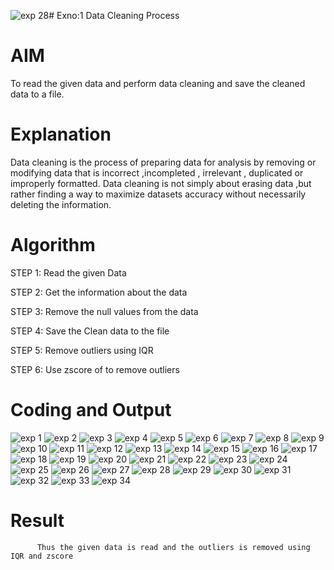 ![exp 28](https://github.com/user-attachments/assets/9067889d-2811-4941-8e9f-ae529a26bcb3)# Exno:1
Data Cleaning Process

# AIM
To read the given data and perform data cleaning and save the cleaned data to a file.

# Explanation
Data cleaning is the process of preparing data for analysis by removing or modifying data that is incorrect ,incompleted , irrelevant , duplicated or improperly formatted. Data cleaning is not simply about erasing data ,but rather finding a way to maximize datasets accuracy without necessarily deleting the information.

# Algorithm
STEP 1: Read the given Data

STEP 2: Get the information about the data

STEP 3: Remove the null values from the data

STEP 4: Save the Clean data to the file

STEP 5: Remove outliers using IQR

STEP 6: Use zscore of to remove outliers

# Coding and Output
![exp 1](https://github.com/user-attachments/assets/7f3d6e2b-3d5f-4776-85b2-f86b52962b61)
![exp 2](https://github.com/user-attachments/assets/d2c3f797-18d4-45e7-abe7-a9891b3d85a7)
![exp 3](https://github.com/user-attachments/assets/3ed04ca2-004a-4a86-8cbb-5c1ff6067db9)
![exp 4](https://github.com/user-attachments/assets/e817fa28-7067-4302-8339-9c2e0a433c20)
![exp 5](https://github.com/user-attachments/assets/7366a410-f235-4306-bd57-fb13064b16f3)
![exp 6](https://github.com/user-attachments/assets/1182331e-152f-46a5-a8a1-f933e817245e)
![exp 7](https://github.com/user-attachments/assets/87eb2ed5-5eef-4148-9985-71a7a037586b)
![exp 8](https://github.com/user-attachments/assets/45fa3047-28d1-4ab8-b657-7be32c906d2a)
![exp 9](https://github.com/user-attachments/assets/4f79cc0e-d3b1-4f65-8adb-8559f318117a)
![exp 10](https://github.com/user-attachments/assets/379232b6-e364-477a-8233-2fee3fe49eed)
![exp 11](https://github.com/user-attachments/assets/91b2179e-5f5c-45b4-b675-d69f23208d04)
![exp 12](https://github.com/user-attachments/assets/da35b036-58ed-4ea8-996e-7791601e0244)
![exp 13](https://github.com/user-attachments/assets/f17abcb6-8499-4c2f-8cc0-29c4d1c2a8db)
![exp 14](https://github.com/user-attachments/assets/9a145d13-6f29-46c7-b715-24aca08d20f8)
![exp 15](https://github.com/user-attachments/assets/15cef067-8025-4793-8a8f-17e0f163032e)
![exp 16](https://github.com/user-attachments/assets/002885cb-5cd1-4859-884a-6e1d95dbe831)
![exp 17](https://github.com/user-attachments/assets/aa790010-5ba0-4f3b-aa12-813585a219af)
![exp 18](https://github.com/user-attachments/assets/2d172c3e-fa5c-41a5-b12f-c039e55c7edc)
![exp 19](https://github.com/user-attachments/assets/e7eada31-4d43-48c8-a9e8-dba4f72b1f32)
![exp 20](https://github.com/user-attachments/assets/2de2c016-1d35-4c66-9e54-c19e60fe6090)
![exp 21](https://github.com/user-attachments/assets/5c6ec494-8a5c-4c26-ae01-25913a9e76df)
![exp 22](https://github.com/user-attachments/assets/dd67fdb7-2599-48b2-8609-367b5ad91bd5)
![exp 23](https://github.com/user-attachments/assets/ad06f28d-9faa-4d41-b267-27e36495e8b8)
![exp 24](https://github.com/user-attachments/assets/e58ab5d1-20ab-4a0a-894a-e5070cb9cc50)
![exp 25](https://github.com/user-attachments/assets/5b410c92-c8ba-495b-bf6a-400792860c2a)
![exp 26](https://github.com/user-attachments/assets/0955317b-ba8d-44ee-845a-6e144b2f0567)
![exp 27](https://github.com/user-attachments/assets/d99b182d-62e4-49e7-ac2a-131389e67340)
![exp 28](https://github.com/user-attachments/assets/afd7ea9f-baba-47b5-8377-b45694094ec1)
![exp 29](https://github.com/user-attachments/assets/fabae3bd-1f77-4728-8c49-08cd0fec567c)
![exp 30](https://github.com/user-attachments/assets/3337189c-7f63-4c3e-bfc6-8a63f56b1a4e)
![exp 31](https://github.com/user-attachments/assets/1fa1b36f-88bf-44f0-b457-1e820b48efa2)
![exp 32](https://github.com/user-attachments/assets/905e4846-1641-4dd2-ae96-ddf8ff3bc566)
![exp 33](https://github.com/user-attachments/assets/069e8278-ce98-429b-bd98-914876c492f3)
![exp 34](https://github.com/user-attachments/assets/27cd0543-718b-4e27-93df-48bbf46f2e35)

# Result
          Thus the given data is read and the outliers is removed using IQR and zscore
